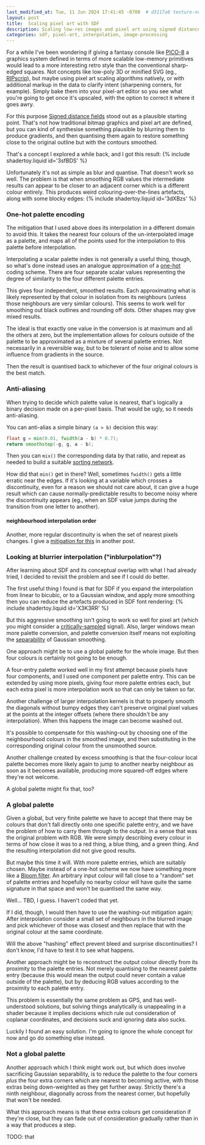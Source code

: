 ```yaml
---
last_modified_at: Tue, 11 Jun 2024 17:41:45 -0700  # d3117a6 texture-neighbourhood-problem-solved
layout: post
title:  Scaling pixel art with SDF
description: Scaling low-res images and pixel art using signed distance fields, smoothing, and re-quantisation.
categories: sdf, pixel-art, interpolation, image-processing
---
```

For a while I've been wondering if giving a fantasy console like [PICO-8][] a
graphics system defined in terms of more scalable low-memory primitives would
lead to a more interesting retro style than the conventional sharp-edged
squares.  Not concepts like low-poly 3D or minified SVG (eg., [RIPscrip][]),
but maybe using pixel art scaling algorithms natively, or with additional
markup in the data to clarify intent (sharpening corners, for example).  Simply
bake them into your pixel-art editor so you see what you're going to get once
it's upscaled, with the option to correct it where it goes awry.

For this purpose [Signed distance fields][SDF] stood out as a plausible
starting point.  That's not how traditional bitmap graphics and pixel art are
defined, but you can kind of synthesise something plausible by blurring them to
produce gradients, and then quantising them again to restore something close to
the original outline but with the contours smoothed.

That's a concept I explored a while back, and I got this result:
{% include shadertoy.liquid id='3sfBDS' %}

Unfortunately it's not as simple as blur and quantise.  That doesn't work so
well.  The problem is that when smoothing RGB values the intermediate results
can appear to be closer to an adjacent corner which is a different colour
entirely.  This produces weird colouring-over-the-lines artefacts, along with
some blocky edges:
{% include shadertoy.liquid id='3dXBzs' %}

### One-hot palette encoding
The mitigation that I used above does its interpolation in a different domain
to avoid this.  It takes the nearest four colours of the un-interpolated image
as a palette, and maps all of the points used for the interpolation to this
palette before interpolation.

Interpolating a scalar palette index is not generally a useful thing, though,
so what's done instead uses an analogue approximation of a [one-hot][] coding scheme.  There are four
separate scalar values representing the degree of similarity to the four
different palette entries.

This gives four independent, smoothed results.  Each approximating what is
likely represented by that colour in isolation from its neighbours (unless
those neighbours are very similar colours).  This seems to work well for
smoothing out black outlines and rounding off dots.  Other shapes may give
mixed results.

The ideal is that exactly one value in the conversion is at maximum and all the
others at zero, but the implementation allows for colours outside of the
palette to be approximated as a mixture of several palette entries.  Not
necessarily in a reversible way, but to be tolerant of noise and to allow some
influence from gradients in the source.

Then the result is quantised back to whichever of the four original colours is
the best match.

### Anti-aliasing
When trying to decide which palette value is nearest, that's logically a binary
decision made on a per-pixel basis.  That would be ugly, so it needs
anti-aliasing.

You can anti-alias a simple binary `(a > b)` decision this way:
```glsl
float g = min(0.01, fwidth(a - b) * 0.7);
return smoothstep(-g, g, a - b);
```

Then you can `mix()` the corresponding data by that ratio, and repeat as needed
to build a suitable [sorting network][].

How did that `min()` get in there?  Well, sometimes `fwidth()` gets a little
erratic near the edges.  If it's looking at a variable which crosses a
discontinuity, even for a reason we should not care about, it can give a huge
result which can cause normally-predictable results to become noisy where the
discontinuity appears (eg., when an SDF value jumps during the transition from
one letter to another).

#### neighbourhood interpolation order
Another, more regular discontinuity is when the set of nearest pixels changes.
I give a [mitigation for this](/texture-neighbourhood-sampling) in another
post.

### Looking at blurrier interpolation ("inblurpolation"?)
After learning about SDF and its conceptual overlap with what I had already
tried, I decided to revisit the problem and see if I could do better.

The first useful thing I found is that for SDF if you expand the interpolation
from linear to bicubic, or to a Gaussian window, and apply more smoothing then
you can reduce the artefacts produced in SDF font rendering:
{% include shadertoy.liquid id='X3K3RR' %}

But this aggressive smoothing isn't going to work so well for pixel art (which
you might consider a [critically-sampled][] signal).  Also, larger windows mean
more palette conversion, and palette conversion itself means not exploiting the
[separability][separable filter] of Gaussian smoothing.

One approach might be to use a global palette for the whole image.  But then
four colours is certainly not going to be enough.

A four-entry palette worked well in my first attempt because pixels have four
components, and I used one component per palette entry.  This can be extended
by using more pixels, giving four more palette entries each, but each extra
pixel is more interpolation work so that can only be taken so far.

Another challenge of larger interpolation kernels is that to properly smooth
the diagonals without bumpy edges they can't preserve original pixel values at
the points at the integer offsets (where there shouldn't be any interpolation).  When
this happens the image can become washed out.

It's possible to compensate for this washing-out by choosing one of the
neighbourhood colours in the smoothed image, and then substituting in the
corresponding original colour from the unsmoothed source.

Another challenge created by excess smoothing is that the four-colour local
palette becomes more likely again to jump to another nearby neighbour as soon
as it becomes available, producing more squared-off edges where they're not welcome.

A global palette might fix that, too?

### A global palette

Given a global, but very finite palette we have to accept that there may be
colours that don't fall directly onto one specific palette entry, and we have
the problem of how to carry them through to the output.  In a sense that was
the original problem with RGB.  We were simply describing every colour in terms
of how close it was to a red thing, a blue thing, and a green thing.  And the
resulting interpolation did not give good results.

But maybe this time it will.  With more palette entries, which are suitably
chosen.  Maybe instead of a one-hot scheme we now have something more like a
[Bloom filter][].  An arbitrary input colour will fall close to a "random"
set of palette entries and hopefully no nearby colour will have quite the same
signature in that space and won't be quantised the same way.

Well... TBD, I guess.  I haven't coded that yet.

If I did, though, I would then have to use the washing-out mitigation again;
After interpolation consider a small set of neighbours in the blurred image and
pick whichever of those was closest and then replace that with the original
colour at the same coordinate.

Will the above "hashing" effect prevent bleed and surprise discontinuities?  I
don't know, I'd have to test it to see what happens.

Another approach might be to reconstruct the output colour directly from its proximity to the
palette entries.  Not merely quantising to the nearest palette entry (because
this would mean the output could never contain a value outside of the palette),
but by deducing RGB values according to the proximity to each palette entry.

This problem is essentially the same problem as GPS, and has well-understood
solutions, but solving things analytically is unappealing in a shader because
it implies decisions which rule out consideration of coplanar coordinates, and
decisions suck and ignoring data also sucks.

Luckily I found an easy solution.  I'm going to ignore the whole concept for
now and go do something else instead.

### Not a global palette

Another approach which I think might work out, but which does involve
sacrificing Gaussian separability, is to reduce the palette to the four corners
_plus_ the four extra corners which are nearest to becoming active, with those extras
being down-weighted as they get further away.  Strictly there's a ninth
neighbour, diagonally across from the nearest corner, but hopefully that won't
be needed.

What this approach means is that these extra colours get consideration if
they're close, but they can fade out of consideration gradually rather than in
a way that produces a step.

TODO: that

[PICO-8]: <https://www.lexaloffle.com/pico-8.php>
[Pixel-art scaling]: <https://en.wikipedia.org/wiki/Pixel-art_scaling_algorithms>
[SDF]: <https://en.wikipedia.org/wiki/Signed_distance_function>
[one-hot]: <https://en.wikipedia.org/wiki/One-hot>
[sorting network]: <https://en.wikipedia.org/wiki/Sorting_network>
[RIPscrip]: <https://en.wikipedia.org/wiki/Remote_Imaging_Protocol>
[critically-sampled]: <https://en.wikipedia.org/wiki/Nyquist-Shannon_sampling_theorem#Critical_frequency>
[separable filter]: <https://en.wikipedia.org/wiki/Separable_filter>
[Bloom filter]: <https://en.wikipedia.org/wiki/Bloom_filter>
